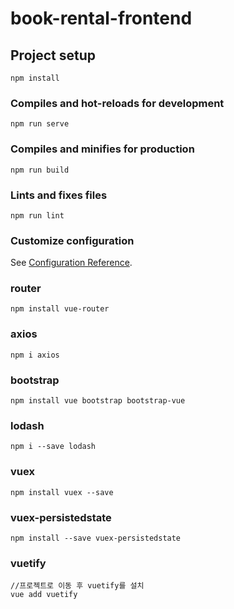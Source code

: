 # book-rental-frontend

## Project setup
```
npm install
```

### Compiles and hot-reloads for development
```
npm run serve
```

### Compiles and minifies for production
```
npm run build
```

### Lints and fixes files
```
npm run lint
```

### Customize configuration
See [Configuration Reference](https://cli.vuejs.org/config/).

### router

```
npm install vue-router
```

### axios

```
npm i axios
```

### bootstrap

```
npm install vue bootstrap bootstrap-vue
```

### lodash
```
npm i --save lodash
```

### vuex
```
npm install vuex --save
```

### vuex-persistedstate
```
npm install --save vuex-persistedstate
```

### vuetify
```
//프로젝트로 이동 후 vuetify를 설치
vue add vuetify
```


